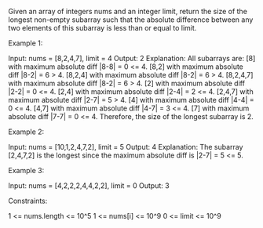 Given an array of integers nums and an integer limit, return the size of the
longest non-empty subarray such that the absolute difference between any two
elements of this subarray is less than or equal to limit.


Example 1:


Input: nums = [8,2,4,7], limit = 4
Output: 2 
Explanation: All subarrays are: 
[8] with maximum absolute diff |8-8| = 0 <= 4.
[8,2] with maximum absolute diff |8-2| = 6 > 4. 
[8,2,4] with maximum absolute diff |8-2| = 6 > 4.
[8,2,4,7] with maximum absolute diff |8-2| = 6 > 4.
[2] with maximum absolute diff |2-2| = 0 <= 4.
[2,4] with maximum absolute diff |2-4| = 2 <= 4.
[2,4,7] with maximum absolute diff |2-7| = 5 > 4.
[4] with maximum absolute diff |4-4| = 0 <= 4.
[4,7] with maximum absolute diff |4-7| = 3 <= 4.
[7] with maximum absolute diff |7-7| = 0 <= 4. 
Therefore, the size of the longest subarray is 2.


Example 2:


Input: nums = [10,1,2,4,7,2], limit = 5
Output: 4 
Explanation: The subarray [2,4,7,2] is the longest since the maximum absolute
diff is |2-7| = 5 <= 5.


Example 3:


Input: nums = [4,2,2,2,4,4,2,2], limit = 0
Output: 3



Constraints:


1 <= nums.length <= 10^5
1 <= nums[i] <= 10^9
0 <= limit <= 10^9





